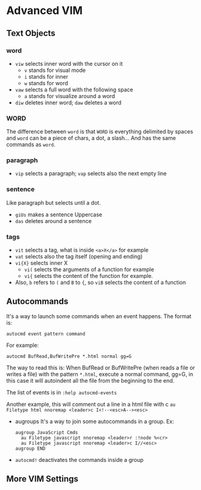 # Advanced VIM

## Text Objects

### word

* `viw` selects inner word with the cursor on it
  * `v` stands for visual mode
  * `i` stands for inner
  * `w` stands for word
* `vaw` selects a full word with the following space
  * `a` stands for visualize around a word
* `diw` deletes inner word; `daw` deletes a word

### WORD
The difference between `word` is that `WORD` is everything delimited by spaces
and `word` can be a piece of chars, a dot, a slash... And has the same commands
as `word`.

### paragraph
* `vip` selects a paragraph; `vap` selects also the next empty line

### sentence
Like paragraph but selects until a dot.

* `giUs` makes a sentence Uppercase
* `das` deletes around a sentence

### tags
* `vit` selects a tag, what is inside `<a>X</a>` for example
* `vat` selects also the tag itself (opening and ending)
* `vi{X}` selects inner X
  * `vi(` selects the arguments of a function for example
  * `vi{` selects the content of the function for example.
* Also, `b` refers to `(` and `B` to `{`, so `viB` selects the content of a
  function

## Autocommands
It's a way to launch some commands when an event happens. The format is:

`autocmd event pattern command`

For example:

`autocmd BufRead,BufWritePre *.html normal gg=G`

The way to read this is: When BufRead or BufWritePre (when reads a file or
writes a file) with the pattern `*.html`, execute a normal command, gg=G, in this
case it will autoindent all the file from the beginning to the end.

The list of events is in `:help autocmd-events`

Another example, this will comment out a line in a html file with <leader>c
`au Filetype html nnoremap <leader>c I<!--<esc>A--><esc>`

* augroups
  It's a way to join some autocommands in a group. Ex:

  ```
  augroup JavaScript Cmds
    au Filetype javascript nnoremap <leader>r :!node %<cr>
    au Filetype javascript nnoremap <leader>c I//<esc>
  augroup END
  ```

* `autocmd!` deactivates the commands inside a group

## More VIM Settings

